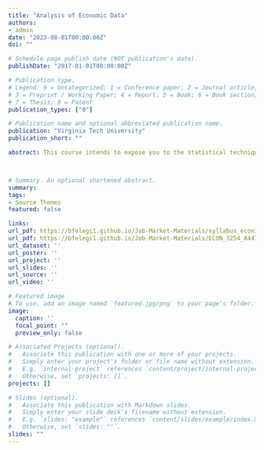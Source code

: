 ```yaml
---
title: "Analysis of Economic Data"
authors:
- admin
date: "2023-08-01T00:00:00Z"
doi: ""

# Schedule page publish date (NOT publication's date).
publishDate: "2017-01-01T00:00:00Z"

# Publication type.
# Legend: 0 = Uncategorized; 1 = Conference paper; 2 = Journal article;
# 3 = Preprint / Working Paper; 4 = Report; 5 = Book; 6 = Book section;
# 7 = Thesis; 8 = Patent
publication_types: ["0"]

# Publication name and optional abbreviated publication name.
publication: "Virginia Tech University"
publication_short: ""

abstract: This course intends to expose you to the statistical techniques that economists use for estimating, testing, and forecasting economic relationships. The emphasis is on understanding the techniques involved and what they mean in terms of the economic problem being studied. Successful completion of this course should allow you to (1) understand empirical literature in economics and (2) be prepared to start doing independent research using economic data, particularly in upper-level classes. This course will emphasize economic applications over statistical theory. Through this course, you will have gained the skills necessary to be a thoughtful consumer of social science research. You will be able read and understand the output that is generated when you estimate a model. You will be able to identify and analyze the basic problems that can arise when using ordinary least squares estimation and you will be able to implement the appropriate techniques to overcome these problems. Students often find the course to be rigorous and demanding. We will move quickly and cover a large amount of material. I advise you to prepare for class and keep up with the material, as the course does not lend itself to memorization or all-night cram sessions.



# Summary. An optional shortened abstract.
summary: 
tags:
- Source Themes
featured: false

links:
url_pdf: https://bfelegi1.github.io/Job-Market-Materials/syllabus_econ3254_f23.pdf
url_pdf: https://bfelegi1.github.io/Job-Market-Materials/ECON_3254_84477_Course_Report_bfelegi.pdf
url_dataset: ''
url_poster: ''
url_project: ''
url_slides: ''
url_source: ''
url_video: ''

# Featured image
# To use, add an image named `featured.jpg/png` to your page's folder. 
image:
  caption: ''
  focal_point: ""
  preview_only: false

# Associated Projects (optional).
#   Associate this publication with one or more of your projects.
#   Simply enter your project's folder or file name without extension.
#   E.g. `internal-project` references `content/project/internal-project/index.md`.
#   Otherwise, set `projects: []`.
projects: []

# Slides (optional).
#   Associate this publication with Markdown slides.
#   Simply enter your slide deck's filename without extension.
#   E.g. `slides: "example"` references `content/slides/example/index.md`.
#   Otherwise, set `slides: ""`.
slides: ""
---
```

